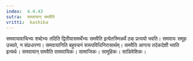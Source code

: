 ```yaml
---
index:  4.4.43
sutra:  समवायान् समवैति
vritti:  kashika 
---
```


समवायावाचिभ्यः शब्देभ्यः तदिति द्वितीयासमर्थेभ्यः समवैति इत्येतस्मिन्नर्थे ठक् प्रत्ययो भवति। समवायः समूहः उच्यते, न संप्रधारणा। समवायानिति बहुवचनं सरूपविधिनिरासार्थम्। समवैति आगत्य तदेकदेशी भवति इत्यर्थः। समवायान् समवैति सामवायिकः। सामाजिकः। सामूहिकः। सान्निवेशिकः।

